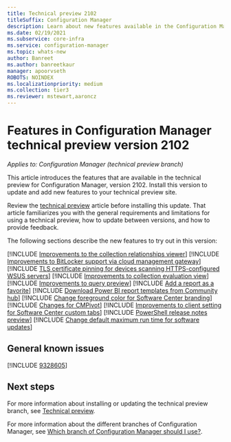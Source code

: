```yaml
---
title: Technical preview 2102
titleSuffix: Configuration Manager
description: Learn about new features available in the Configuration Manager technical preview branch version 2102.
ms.date: 02/19/2021
ms.subservice: core-infra
ms.service: configuration-manager
ms.topic: whats-new
author: Banreet
ms.author: banreetkaur
manager: apoorvseth
ROBOTS: NOINDEX
ms.localizationpriority: medium
ms.collection: tier3
ms.reviewer: mstewart,aaroncz 
---
```


# Features in Configuration Manager technical preview version 2102

*Applies to: Configuration Manager (technical preview branch)*

This article introduces the features that are available in the technical preview for Configuration Manager, version 2102. Install this version to update and add new features to your technical preview site.

Review the [technical preview](../technical-preview.md) article before installing this update. That article familiarizes you with the general requirements and limitations for using a technical preview, how to update between versions, and how to provide feedback.

The following sections describe the new features to try out in this version:

<!-- [!INCLUDE [Example feature name](includes/2102/1234567.md)] -->

[!INCLUDE [Improvements to the collection relationships viewer](includes/2102/8543508.md)]
[!INCLUDE [Improvements to BitLocker support via cloud management gateway](includes/2102/8845996.md)]
[!INCLUDE [TLS certificate pinning for devices scanning HTTPS-configured WSUS servers](includes/2102/8913032.md)]
[!INCLUDE [Improvements to collection evaluation view](includes/2102/8787410.md)]
[!INCLUDE [Improvements to query preview](includes/2102/8680235.md)]
[!INCLUDE [Add a report as a favorite](includes/2102/8034298.md)]
[!INCLUDE [Download Power BI report templates from Community hub](includes/2102/5679831.md)]
[!INCLUDE [Change foreground color for Software Center branding](includes/2102/8655575.md)]
[!INCLUDE [Changes for CMPivot](includes/2102/7898885.md)]
[!INCLUDE [Improvements to client setting for Software Center custom tabs](includes/2102/9142301.md)]
[!INCLUDE [PowerShell release notes preview](includes/2102/9117629.md)]
[!INCLUDE [Change default maximum run time for software updates](includes/2102/7833866.md)]

## General known issues

[!INCLUDE [9328605](includes/2102/ki9328605.md)]

## Next steps

For more information about installing or updating the technical preview branch, see [Technical preview](../technical-preview.md).

For more information about the different branches of Configuration Manager, see [Which branch of Configuration Manager should I use?](../../understand/which-branch-should-i-use.md).
